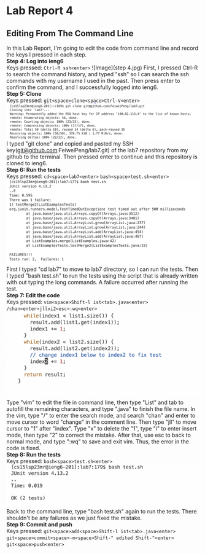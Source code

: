 # Lab Report 4
## Editing From The Command Line
In this Lab Report, I'm going to edit the code from command line and record the keys I pressed in each step.<br />
**Step 4: Log into ieng6** <br />
Keys pressed: `Ctrl-R ssh<enter>`
 ![Image](step 4.jpg)
First, I pressed Ctrl-R to search the command history, and typed "ssh" so I can search the ssh commands with my username I used in the past. Then press enter to confirm the command, and I successfully logged into ieng6. <br />
**Step 5: Clone** <br />
Keys pressed: `git<space>clone<space>Ctrl-V<enter>`
![Image](step5.jpg)
I typed "git clone" and copied and pasted my SSH key(git@github.com:FeiweiPeng/lab7.git) of the lab7 repository from my github to the terminal. Then pressed enter to continue and this repository is cloned to ieng6. <br />
**Step 6: Run the tests**<br />
Keys pressed: `cd<space>lab7<enter>` `bash<space>test.sh<enter>`
![Image](step6.jpg)
First I typed "cd lab7" to move to lab7 directory, so I can run the tests. Then I typed "bash test.sh" to run the tests using the script that is already written with out typing the long commands. A failure occurred after running the test.<br />
**Step 7: Edit the code**<br />
Keys pressed: `vim<space>Shift-l ist<tab>.java<enter>` `/chan<enter>jllxi2<esc>:wq<enter>`
![Image](step7.jpg)
Type "vim" to edit the file in command line, then type "List" and tab to autofill the remaining characters, and type ".java" to finish the file name. In the vim, type "/" to enter the search mode, and search "chan" and enter to move cursor to word "change" in the comment line. Then type "jll" to move cursor to "1" after "index". Type "x" to delete the "1", type "i" to enter insert mode, then type "2" to correct the mistake. After that, use esc to back to normal mode, and type ":wq" to save and exit vim. Thus, the error in the code is fixed.<br />
**Step 8: Run the tests**<br />
Keys pressed: `bash<space>test.sh<enter>`
![Image](step8.jpg)
Back to the command line, type "bash test.sh" again to run the tests. There shouldn't be any failures as we just fixed the mistake.<br />
**Step 9: Commit and push**<br />
Keys pressed: `git<space>add<space>Shift-l ist<tab>.java<enter>` `git<space>commit<space>-m<space>Shift-" edited Shift-"<enter>` `git<space>push<enter>`


